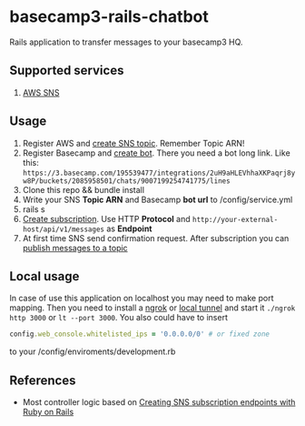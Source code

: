 # basecamp3-rails-chatbot

Rails application to transfer messages to your basecamp3 HQ.
 
## Supported services
1. [AWS SNS](https://aws.amazon.com/sns/)

## Usage

1. Register AWS and [create SNS topic](http://docs.aws.amazon.com/sns/latest/dg/CreateTopic.html). Remember Topic ARN!
2. Register Basecamp and [create bot](https://m.signalvnoise.com/new-in-basecamp-3-chatbots-8526618c0c7d#.kabo3hgs1). There
you need a bot long link. Like this: `https://3.basecamp.com/195539477/integrations/2uH9aHLEVhhaXKPaqrj8yw8P/buckets/2085958501/chats/9007199254741775/lines`
3. Clone this repo && bundle install
4. Write your SNS **Topic ARN** and Basecamp **bot url** to /config/service.yml
5. rails s
6. [Create subscription](http://docs.aws.amazon.com/sns/latest/dg/SubscribeTopic.html). Use HTTP **Protocol** and 
`http://your-external-host/api/v1/messages` as **Endpoint**
7. At first time SNS send confirmation request. After subscription you can 
[publish messages to a topic](http://docs.aws.amazon.com/sns/latest/dg/PublishTopic.html)

## Local usage

In case of use this application on localhost you may need to make port mapping.
Then you need to install a [ngrok](https://ngrok.com/) or [local tunnel](https://localtunnel.github.io/www/) and start it `./ngrok http 3000` or `lt --port 3000`.
You also could have to insert
```ruby
config.web_console.whitelisted_ips = '0.0.0.0/0' # or fixed zone
```
to your /config/enviroments/development.rb

## References

* Most controller logic based on [Creating SNS subscription endpoints with Ruby on Rails](http://blog.eng.xogrp.com/post/79166302844/creating-sns-subscription-endpoints-with-ruby-on#disqus_thread)